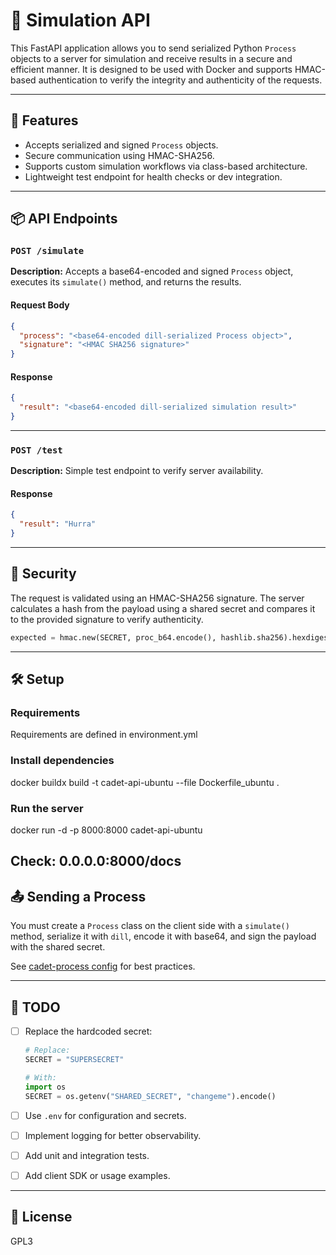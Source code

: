 # 🧪 Simulation API

This FastAPI application allows you to send serialized Python `Process` objects to a server for simulation and receive results in a secure and efficient manner. It is designed to be used with Docker and supports HMAC-based authentication to verify the integrity and authenticity of the requests.

---

## 🚀 Features

- Accepts serialized and signed `Process` objects.
- Secure communication using HMAC-SHA256.
- Supports custom simulation workflows via class-based architecture.
- Lightweight test endpoint for health checks or dev integration.

---

## 📦 API Endpoints

### `POST /simulate`

**Description:** Accepts a base64-encoded and signed `Process` object, executes its `simulate()` method, and returns the results.

#### Request Body

```json
{
  "process": "<base64-encoded dill-serialized Process object>",
  "signature": "<HMAC SHA256 signature>"
}
```

#### Response

```json
{
  "result": "<base64-encoded dill-serialized simulation result>"
}
```

---

### `POST /test`

**Description:** Simple test endpoint to verify server availability.

#### Response

```json
{
  "result": "Hurra"
}
```

---

## 🔐 Security

The request is validated using an HMAC-SHA256 signature. The server calculates a hash from the payload using a shared secret and compares it to the provided signature to verify authenticity.

```python
expected = hmac.new(SECRET, proc_b64.encode(), hashlib.sha256).hexdigest()
```

---

## 🛠️ Setup

### Requirements

Requirements are defined in environment.yml

### Install dependencies

docker buildx build -t cadet-api-ubuntu --file Dockerfile_ubuntu .

### Run the server


docker run -d -p 8000:8000 cadet-api-ubuntu

Check: 0.0.0.0:8000/docs
---

## 📤 Sending a Process

You must create a `Process` class on the client side with a `simulate()` method, serialize it with `dill`, encode it with base64, and sign the payload with the shared secret.

See [cadet-process config](https://github.com/your-org/cadet-process) for best practices.

---

## 📌 TODO

- [ ] Replace the hardcoded secret:

    ```python
    # Replace:
    SECRET = "SUPERSECRET"

    # With:
    import os
    SECRET = os.getenv("SHARED_SECRET", "changeme").encode()
    ```

- [ ] Use `.env` for configuration and secrets. 

- [ ] Implement logging for better observability.

- [ ] Add unit and integration tests.

- [ ] Add client SDK or usage examples.

---

## 📄 License

GPL3
